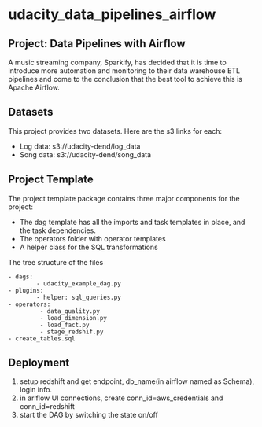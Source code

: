 # udacity_data_pipelines_airflow
## Project: Data Pipelines with Airflow
A music streaming company, Sparkify, has decided that it is time to introduce more automation and monitoring to their data warehouse ETL pipelines and 
come to the conclusion that the best tool to achieve this is Apache Airflow.

## Datasets
This project provides two datasets. Here are the s3 links for each:
- Log data: s3://udacity-dend/log_data
- Song data: s3://udacity-dend/song_data

## Project Template
The project template package contains three major components for the project:
- The dag template has all the imports and task templates in place, and the task dependencies. 
- The operators folder with operator templates
- A helper class for the SQL transformations

The tree structure of the files

    - dags: 
            - udacity_example_dag.py
    - plugins:
            - helper: sql_queries.py
    - operators:
             - data_quality.py
             - load_dimension.py
             - load_fact.py
             - stage_redshif.py
    - create_tables.sql
    
    
 ## Deployment
 1. setup redshift and get endpoint, db_name(in airflow named as Schema), login info.
 2. in ariflow UI connections, create conn_id=aws_credentials and conn_id=redshift
 3. start the DAG by switching the state on/off
